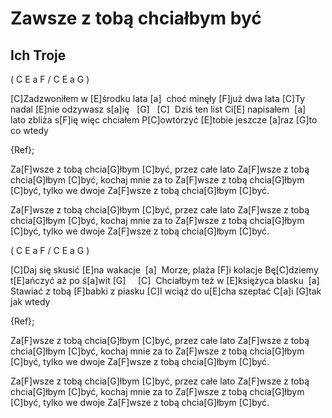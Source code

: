 # Zawsze z tobą chciałbym być
## Ich Troje


 ( C E a F / C E a G )

[C]Zadzwoniłem w [E]środku lata [a] 
choć minęły [F]już dwa lata
[C]Ty nadal [E]nie odzywasz s[a]ię   [G]    [C] 
Dziś ten list Ci[E] napisałem  [a] 
lato zbliża s[F]ię więc chciałem
P[C]owtórzyć [E]tobie jeszcze [a]raz
[G]to co wtedy

{Ref};

Za[F]wsze z tobą chcia[G]łbym [C]być, przez całe lato
Za[F]wsze z tobą chcia[G]łbym [C]być, kochaj mnie za to
Za[F]wsze z tobą chcia[G]łbym [C]być, tylko we dwoje
Za[F]wsze z tobą chcia[G]łbym [C]być.

Za[F]wsze z tobą chcia[G]łbym [C]być, przez całe lato
Za[F]wsze z tobą chcia[G]łbym [C]być, kochaj mnie za to
Za[F]wsze z tobą chcia[G]łbym [C]być, tylko we dwoje
Za[F]wsze z tobą chcia[G]łbym [C]być.

 ( C E a F / C E a G )

[C]Daj się skusić [E]na wakacje  [a] 
Morze, plaża [F]i kolacje
Bę[C]dziemy t[E]ańczyć aż po ś[a]wit [G]     [C] 
Chciałbym też w [E]księżyca blasku  [a] 
Stawiać z tobą [F]babki z piasku
[C]I wciąż do u[E]cha szeptać C[a]i [G]tak jak wtedy

{Ref};

Za[F]wsze z tobą chcia[G]łbym [C]być, przez całe lato
Za[F]wsze z tobą chcia[G]łbym [C]być, kochaj mnie za to
Za[F]wsze z tobą chcia[G]łbym [C]być, tylko we dwoje
Za[F]wsze z tobą chcia[G]łbym [C]być.

Za[F]wsze z tobą chcia[G]łbym [C]być, przez całe lato
Za[F]wsze z tobą chcia[G]łbym [C]być, kochaj mnie za to
Za[F]wsze z tobą chcia[G]łbym [C]być, tylko we dwoje
Za[F]wsze z tobą chcia[G]łbym [C]być.



